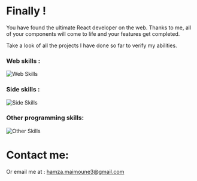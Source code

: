 # Finally !

You have found the ultimate React developer on the web. Thanks to me, all of your components will come to life and your features get completed.

Take a look of all the projects I have done so far to verify my abilities.

### Web skills :

![Web Skills](https://skillicons.dev/icons?i=html,css,javascript,react,tailwind,sass,figma)

### Side skills :

![Side Skills](https://skillicons.dev/icons?i=git,linux&perline=3)

### Other programming skills:

![Other Skills](https://skillicons.dev/icons?i=c,cpp,docker,java,haskell,matlab,py,pytorch)

# Contact me:

Or email me at : hamza.maimoune3@gmail.com
